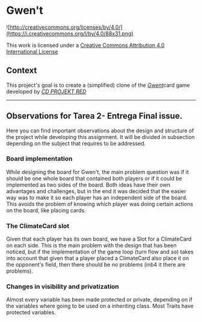 # Gwen't

![http://creativecommons.org/licenses/by/4.0/](https://i.creativecommons.org/l/by/4.0/88x31.png)

This work is licensed under a
[Creative Commons Attribution 4.0 International License](http://creativecommons.org/licenses/by/4.0/)

Context
-------

This project's goal is to create a (simplified) clone of the
[_Gwent_](https://www.playgwent.com/en)card game developed by [_CD PROJEKT RED_](https://cdprojektred.com/en/)

---


## Observations for Tarea 2- Entrega Final issue.

Here you can find important observations about the design and structure of the project while developing
this assignment. It will be divided in subsection depending on the subject that requires to be addressed.

### Board implementation

While designing the board for Gwen't, the main problem question was if it should be one whole board that
contained both players or if it could be implemented as two sides of the board. Both ideas have their own
advantages and challenges, but in the end it was decided that the easier way was to make it so each player
has an independent side of the board. This avoids the problem of knowing which player was doing certain actions
on the board, like placing cards.

### The ClimateCard slot

Given that each player has its own board, we have a Slot for a ClimateCard on each side. This is the main
problem with the design that has been noticed, but if the implementation of the game loop (turn flow and so)
takes into account that given that a player placed a ClimateCard also place it on the opponent's field, then
there should be no problems (inb4 it there are problems).


### Changes in visibility and privatization

Almost every variable has been made protected or private, depending on if the variables where going
to be used on a inheriting class. Most Traits have protected variables.


